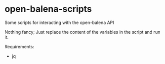 # open-balena-scripts
Some scripts for interacting with the open-balena API

Nothing fancy; Just replace the content of the variables in the script and run it.

Requirements:
- jq